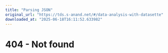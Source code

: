 ```yaml
---
title: "Parsing JSON"
original_url: "https://tds.s-anand.net/#/data-analysis-with-datasette"
downloaded_at: "2025-06-18T16:11:52.633982"
---
```


404 - Not found
===============
